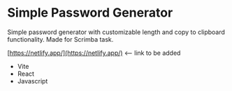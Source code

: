 # Simple Password Generator
Simple password generator with customizable length and copy to clipboard functionality. Made for Scrimba task.

[https://netlify.app/](https://netlify.app/) <-- link to be added

- Vite
- React
- Javascript